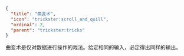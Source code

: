 ```json
{
  "title": "曲变术",
  "icon": "trickster:scroll_and_quill",
  "ordinal": 2,
  "parent": "trickster:tricks"
}
```

曲变术是仅对数据进行操作的戏法。给定相同的输入，必定得出同样的输出。